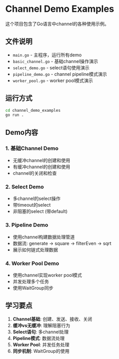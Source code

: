 # Channel Demo Examples

这个项目包含了Go语言中channel的各种使用示例。

## 文件说明

- `main.go` - 主程序，运行所有demo
- `basic_channel.go` - 基础channel操作演示
- `select_demo.go` - select语句使用演示
- `pipeline_demo.go` - channel pipeline模式演示
- `worker_pool.go` - worker pool模式演示

## 运行方式

```bash
cd channel_demo_examples
go run .
```

## Demo内容

### 1. 基础Channel Demo
- 无缓冲channel的创建和使用
- 有缓冲channel的创建和使用
- channel的关闭和检查

### 2. Select Demo
- 多channel的select操作
- 带timeout的select
- 非阻塞的select (带default)

### 3. Pipeline Demo
- 使用channel构建数据处理管道
- 数据流: generate -> square -> filterEven -> sqrt
- 展示如何链式处理数据

### 4. Worker Pool Demo
- 使用channel实现worker pool模式
- 并发处理多个任务
- 使用WaitGroup同步

## 学习要点

1. **Channel基础**: 创建、发送、接收、关闭
2. **缓冲vs无缓冲**: 理解阻塞行为
3. **Select语句**: 多channel处理
4. **Pipeline模式**: 数据流处理
5. **Worker Pool**: 并发任务处理
6. **同步机制**: WaitGroup的使用 